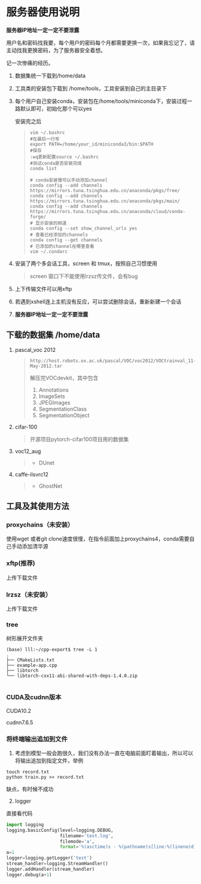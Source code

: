 # 服务器使用说明

**服务器IP地址一定一定不要泄露**

用户名和密码找我要，每个用户的密码每个月都需要更换一次，如果我忘记了，请主动找我更换密码，为了服务器安全着想。

记一次惨痛的经历。

1. 数据集统一下载到/home/data

2. 工具类的安装包下载到 /home/tools，工具安装到自己的主目录下

3. 每个用户自己安装conda，安装包在/home/tools/miniconda下，安装过程一路默认即可，初始化那个可以yes

   安装完之后

   > ```shell
   > vim ~/.bashrc
   > #在最后一行写
   > export PATH=/home/your_id/miniconda3/bin:$PATH
   > #保存
   > :wq更新配置source ~/.bashrc
   > #测试conda是否安装完成 
   > conda list
   > 
   > # conda安装慢可以手动添加channel
   > conda config --add channels https://mirrors.tuna.tsinghua.edu.cn/anaconda/pkgs/free/
   > conda config --add channels https://mirrors.tuna.tsinghua.edu.cn/anaconda/pkgs/main/
   > conda config --add channels https://mirrors.tuna.tsinghua.edu.cn/anaconda/cloud/conda-forge/
   > # 显示安装的频道
   > conda config --set show_channel_urls yes 
   > # 查看已经添加的channels
   > conda config --get channels
   > # 已添加的channel在哪里查看
   > vim ~/.condarc
   > ```

4. 安装了两个多会话工具，screen 和 tmux，按照自己习惯使用

   > screen 窗口下不能使用lrzsz传文件，会有bug

5. 上下传输文件可以用xftp

6. 若遇到xshell连上主机没有反应，可以尝试删除会话，重新新建一个会话

7. **服务器IP地址一定一定不要泄露**

## 下载的数据集 /home/data

1. pascal_voc 2012 

   > ```shell
   > http://host.robots.ox.ac.uk/pascal/VOC/voc2012/VOCtrainval_11-May-2012.tar
   > ```
   >
   > 解压完VOCdevkit，其中包含
   >
   > 1. Annotations
   > 2. ImageSets
   > 3. JPEGImages
   > 4. SegmentationClass
   > 5. SegmentationObject

2. cifar-100

   > 开源项目pytorch-cifar100项目用的数据集

3. voc12_aug

   > - DUnet

4. caffe-ilsvrc12

   >- GhostNet

## 工具及其使用方法

### proxychains（未安装）

使用wget 或者git clone速度很慢，在指令前面加上proxychains4，conda需要自己手动添加清华源

### xftp(推荐)

上传下载文件

### lrzsz（未安装）

上传下载文件

### tree

树形展开文件夹

``` 
(base) lll:~/cpp-export$ tree -L 1
.
├── CMakeLists.txt
├── example-app.cpp
├── libtorch
└── libtorch-cxx11-abi-shared-with-deps-1.4.0.zip


```

### CUDA及cudnn版本

CUDA10.2

cudnn7.6.5

### 将终端输出追加到文件

1. 考虑到模型一般会跑很久，我们没有办法一直在电脑前面盯着输出，所以可以将输出追加到指定文件，举例

```shell
touch record.txt
python train.py >> record.txt
```

缺点，有时候不成功

2. logger

直接看代码

```python
import logging
logging.basicConfig(level=logging.DEBUG,
                    filename='test.log',
                    filemode='a',
                    format='%(asctime)s - %(pathname)s[line:%(lineno)d] - %(levelname)s: %(message)s')
a=1
logger=logging.getLogger('test')
stream_handler=logging.StreamHandler()
logger.addHandler(stream_handler)
logger.debug(a+1)
```

